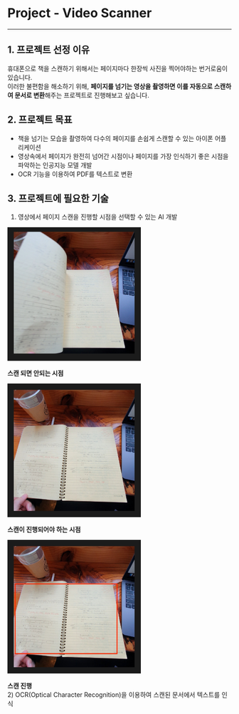 # Project - Video Scanner
---
## 1. 프로젝트 선정 이유

휴대폰으로 책을 스캔하기 위해서는 페이지마다 한장씩 사진을 찍어야하는 번거로움이 있습니다. <br>
이러한 불편함을 해소하기 위해, **페이지를 넘기는 영상을 촬영하면 이를 자동으로 스캔하여 문서로 변환**해주는 프로젝트로 진행해보고 싶습니다.
<br>
## 2. 프로젝트 목표
* 책을 넘기는 모습을 촬영하여 다수의 페이지를 손쉽게 스캔할 수 있는 아이폰 어플리케이션 
* 영상속에서 페이지가 완전히 넘어간 시점이나 페이지를 가장 인식하기 좋은 시점을 파악하는 인공지능 모델 개발
* OCR 기능을 이용하여 PDF를 텍스트로 변환

## 3. 프로젝트에 필요한 기술
1) 영상에서 페이지 스캔을 진행할 시점을 선택할 수 있는 AI 개발
<img src="images/1.jpeg" height="300px" width="300px">

**스캔 되면 안되는 시점**

<img src="images/3.jpeg" height="300px" width="300px">

**스캔이 진행되어야 하는 시점**

<img src="images/4.jpeg" height="300px" width="300px">

**스캔 진행**
<br>
2) OCR(Optical Character Recognition)을 이용하여 스캔된 문서에서 텍스트를 인식
